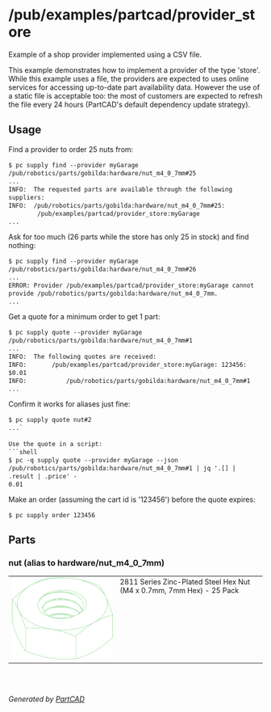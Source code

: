 # /pub/examples/partcad/provider_store

Example of a shop provider implemented using a CSV file.

This example demonstrates how to implement a provider of the type 'store'.
While this example uses a file, the providers are expected to uses online
services for accessing up-to-date part availability data.
However the use of a static file is acceptable too: the most of customers
are expected to refresh the file every 24 hours (PartCAD's default
dependency update strategy).


## Usage
Find a provider to order 25 nuts from:
```shell
$ pc supply find --provider myGarage /pub/robotics/parts/gobilda:hardware/nut_m4_0_7mm#25
...
INFO:  The requested parts are available through the following suppliers:
INFO:  /pub/robotics/parts/gobilda:hardware/nut_m4_0_7mm#25:
		/pub/examples/partcad/provider_store:myGarage
...
```

Ask for too much (26 parts while the store has only 25 in stock) and find nothing:
```shell
$ pc supply find --provider myGarage /pub/robotics/parts/gobilda:hardware/nut_m4_0_7mm#26
...
ERROR: Provider /pub/examples/partcad/provider_store:myGarage cannot provide /pub/robotics/parts/gobilda:hardware/nut_m4_0_7mm.
...
```

Get a quote for a minimum order to get 1 part:
```shell
$ pc supply quote --provider myGarage /pub/robotics/parts/gobilda:hardware/nut_m4_0_7mm#1
...
INFO:  The following quotes are received:
INFO:  		/pub/examples/partcad/provider_store:myGarage: 123456: $0.01
INFO:  			/pub/robotics/parts/gobilda:hardware/nut_m4_0_7mm#1
...
```

Confirm it works for aliases just fine:
```shell
$ pc supply quote nut#2
...`

Use the quote in a script:
```shell
$ pc -q supply quote --provider myGarage --json /pub/robotics/parts/gobilda:hardware/nut_m4_0_7mm#1 | jq '.[] | .result | .price' -
0.01
```

Make an order (assuming the cart id is '123456') before the quote expires:
```shell
$ pc supply order 123456
```


## Parts

### nut (alias to hardware/nut_m4_0_7mm)
<table><tr>
<td valign=top><a href="nut.step"><img src="././nut.svg" style="width: auto; height: auto; max-width: 200px; max-height: 200px;"></a></td>
<td valign=top>2811 Series Zinc-Plated Steel Hex Nut (M4 x 0.7mm, 7mm Hex) - 25 Pack</td>
</tr></table>

<br/><br/>

*Generated by [PartCAD](https://partcad.org/)*
